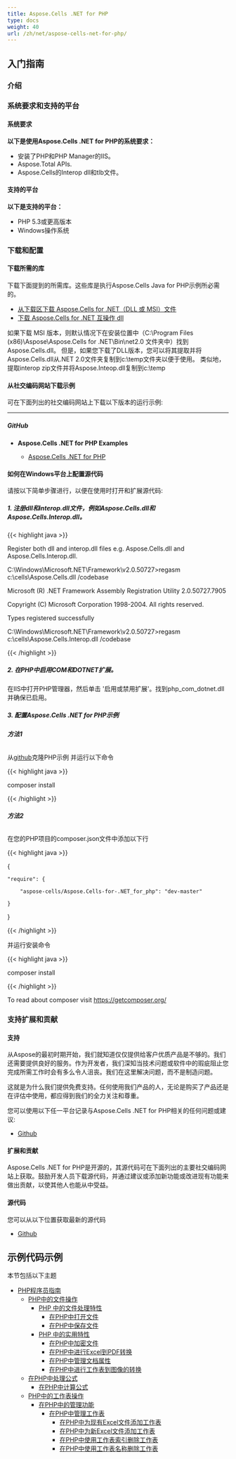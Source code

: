 ```yaml
---
title: Aspose.Cells .NET for PHP
type: docs
weight: 40
url: /zh/net/aspose-cells-net-for-php/
---
```


## **入门指南**

### **介绍**

### **系统要求和支持的平台**

#### **系统要求**

**以下是使用Aspose.Cells .NET for PHP的系统要求：**

- 安装了PHP和PHP Manager的IIS。
- Aspose.Total APIs.
- Aspose.Cells的Interop dll和tlb文件。

#### **支持的平台**

**以下是支持的平台：**

- PHP 5.3或更高版本
- Windows操作系统

### **下载和配置**

#### **下载所需的库**

下载下面提到的所需库。这些库是执行Aspose.Cells Java for PHP示例所必需的。

- [从下载区下载 Aspose.Cells for .NET（DLL 或 MSI）文件](https://downloads.aspose.com/cells/net)
- [下载 Aspose.Cells for .NET 互操作 dll](https://downloads.aspose.com/cells/net)

如果下载 MSI 版本，则默认情况下在安装位置中（C:\Program Files (x86)\Aspose\Aspose.Cells for .NET\Bin\net2.0 文件夹中）找到 Aspose.Cells.dll。
但是，如果您下载了DLL版本，您可以将其提取并将Aspose.Cells.dll从.NET 2.0文件夹复制到c:\temp文件夹以便于使用。
类似地，提取interop zip文件并将Aspose.Inteop.dll复制到c:\temp

#### **从社交编码网站下载示例**

可在下面列出的社交编码网站上下载以下版本的运行示例:

-----

##### **GitHub**

- **Aspose.Cells .NET for PHP Examples**

  - [Aspose.Cells .NET for PHP](https://github.com/aspose-cells/Aspose.Cells-for-.NET/tree/master/Plugins/Aspose_Cells_NET_for_PHP)

#### **如何在Windows平台上配置源代码**

请按以下简单步骤进行，以便在使用时打开和扩展源代码:

##### **1. 注册dll和interop.dll文件，例如Aspose.Cells.dll和Aspose.Cells.Interop.dll。**

{{< highlight java >}}

 Register both dll and interop.dll files e.g. Aspose.Cells.dll and Aspose.Cells.Interop.dll.

C:\Windows\Microsoft.NET\Framework\v2.0.50727>regasm c:\cells\Aspose.Cells.dll /codebase

Microsoft (R) .NET Framework Assembly Registration Utility 2.0.50727.7905

Copyright (C) Microsoft Corporation 1998-2004. All rights reserved.

Types registered successfully

C:\Windows\Microsoft.NET\Framework\v2.0.50727>regasm c:\cells\Aspose.Cells.Interop.dll /codebase

{{< /highlight >}}

##### **2. 在PHP中启用COM和DOTNET扩展。**

在IIS中打开PHP管理器，然后单击 '启用或禁用扩展'。找到php_com_dotnet.dll并确保已启用。

##### **3. 配置Aspose.Cells .NET for PHP示例**

###### **方法1**

从[github](https://github.com/aspose-cells/Aspose.Cells-for-.NET/tree/master/Plugins/Aspose_Cells_NET_for_PHP)克隆PHP示例
并运行以下命令

{{< highlight java >}}

 composer install

{{< /highlight >}}

###### **方法2**

在您的PHP项目的composer.json文件中添加以下行

{{< highlight java >}}

 {

    "require": {

        "aspose-cells/Aspose.Cells-for-.NET_for_php": "dev-master"

    }

}

{{< /highlight >}}

并运行安装命令

{{< highlight java >}}

 composer install

{{< /highlight >}}

To read about composer visit <https://getcomposer.org/>

### **支持扩展和贡献**

#### **支持**

从Aspose的最初时期开始，我们就知道仅仅提供给客户优质产品是不够的。我们还需要提供良好的服务。作为开发者，我们深知当技术问题或软件中的瑕疵阻止您完成所需工作时会有多么令人沮丧。我们在这里解决问题，而不是制造问题。

这就是为什么我们提供免费支持。任何使用我们产品的人，无论是购买了产品还是在评估中使用，都应得到我们的全力关注和尊重。

您可以使用以下任一平台记录与Aspose.Cells .NET for PHP相关的任何问题或建议:

- [Github](https://github.com/aspose-cells/Aspose.Cells-for-.NET/issues)

#### **扩展和贡献**

Aspose.Cells .NET for PHP是开源的，其源代码可在下面列出的主要社交编码网站上获取。鼓励开发人员下载源代码，并通过建议或添加新功能或改进现有功能来做出贡献，以使其他人也能从中受益。

#### **源代码**

您可以从以下位置获取最新的源代码

- [Github](https://github.com/aspose-cells/Aspose.Cells-for-.NET/tree/master/Plugins/Aspose_Cells_NET_for_PHP)

## **示例代码示例**

本节包括以下主题

- [PHP程序员指南](/cells/zh/net/php-programmers-guide/)
  - [PHP中的文件操作](/cells/zh/net/working-with-files-in-php/)
    - [PHP 中的文件处理特性](/cells/zh/net/file-handling-features-in-php/)
      - [在PHP中打开文件](/cells/zh/net/opening-files-in-php/)
      - [在PHP中保存文件](/cells/zh/net/saving-files-in-php/)
    - [PHP 中的实用特性](/cells/zh/net/utility-features-in-php/)
      - [在PHP中加密文件](/cells/zh/net/encrypting-files-in-php/)
      - [在PHP中进行Excel到PDF转换](/cells/zh/net/excel-to-pdf-conversion-in-php/)
      - [在PHP中管理文档属性](/cells/zh/net/managing-document-properties-in-php/)
      - [在PHP中进行工作表到图像的转换](/cells/zh/net/worksheet-to-image-conversion-in-php/)
  - [在PHP中处理公式](/cells/zh/net/working-with-formulas-in-php/)
    - [在PHP中计算公式](/cells/zh/net/calculating-formulas-in-php/)
  - [PHP中的工作表操作](/cells/zh/net/working-with-worksheets-in-php/)
    - [在PHP中的管理功能](/cells/zh/net/management-features-in-php/)
      - [在PHP中管理工作表](/cells/zh/net/managing-worksheets-in-php/)
        - [在PHP中为现有Excel文件添加工作表](/cells/zh/net/add-worksheets-to-existing-excel-file-in-php/)
        - [在PHP中为新Excel文件添加工作表](/cells/zh/net/add-worksheets-to-new-excel-file-in-php/)
        - [在PHP中使用工作表索引删除工作表](/cells/zh/net/removing-worksheets-using-sheet-index-in-php/)
        - [在PHP中使用工作表名称删除工作表](/cells/zh/net/removing-worksheets-using-sheet-name-in-php/)
